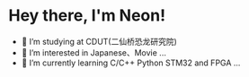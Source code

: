 # Hey there, I'm Neon!

- 📖 I’m studying at CDUT(二仙桥恐龙研究院)
- 👀 I’m interested in Japanese、Movie ...
- 🌱 I’m currently learning C/C++ Python STM32 and FPGA ...

